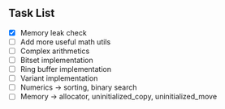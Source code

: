 ## Task List
- [x] Memory leak check
- [ ] Add more useful math utils
- [ ] Complex arithmetics
- [ ] Bitset implementation
- [ ] Ring buffer implementation
- [ ] Variant implementation
- [ ] Numerics -> sorting, binary search
- [ ] Memory -> allocator, uninitialized_copy, uninitialized_move